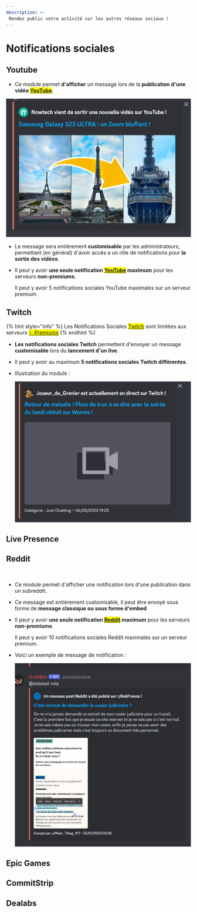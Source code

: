 ```yaml
---
description: >-
 Rendez public votre activité sur les autres réseaux sociaux !
---
```

# Notifications sociales

## Youtube

* Ce module permet **d'afficher** un message lors de la **publication d'une vidéo <mark style="color:orange;">[YouTube](https://www.youtube.com/)</mark>.**

![SocialNotif Youtube](../.gitbook/assets/socialnotifs/SocialNotif_Youtube.jpg)

* Le message sera entièrement **customisable** par les administrateurs, permettant (en général) d'avoir accès a un rôle de notifications pour **la sortie des vidéos**.

*  Il peut y avoir **une seule notification <mark style="color:orange;">[YouTube](https://www.youtube.com/)</mark> maximum** pour les serveurs **non-premiums**.

    Il peut y avoir 5 notifications sociales YouTube maximales sur un serveur premium.

## Twitch

{% hint style="info" %}
Les Notifications Sociales <mark style="color:orange;">[Twitch](https://www.twitch.tv/)</mark> sont limitées aux serveurs <mark style="color:orange;">[✨ Premiums](https://www.draftbot.fr/premium)</mark>
{% endhint %}

* **Les notifications sociales Twitch** permettent d'envoyer un message **customisable** lors du **lancement d'un live**.

* Il peut y avoir au maximum **5 notifications sociales Twitch différentes**.

* Illustration du module : 

    ![SocialNotif Twitch](../.gitbook/assets/socialnotifs/SocialNotif_Twitch.jpg)

## Live Presence



## Reddit
 
* Ce module permet d'afficher une notification lors d'une publication dans un subreddit.

* Ce message est entièrement customisable, il peut être envoyé sous forme de **message classique ou sous forme d'embed**

*  Il peut y avoir **une seule notification <mark style="color:orange;">[Reddit](https://www.reddit.com/)</mark> maximum** pour les serveurs **non-premiums**.

    Il peut y avoir 10 notifications sociales Reddit maximales sur un serveur premium.

* Voici un exemple de message de notification :

    ![Illustration Reddit](../.gitbook/assets/socialnotifs/SocialNotif_Reddit.jpg)

## Epic Games

## CommitStrip

## Dealabs